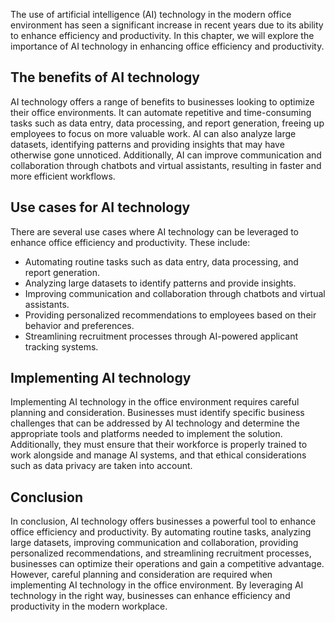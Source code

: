 
The use of artificial intelligence (AI) technology in the modern office environment has seen a significant increase in recent years due to its ability to enhance efficiency and productivity. In this chapter, we will explore the importance of AI technology in enhancing office efficiency and productivity.

The benefits of AI technology
-----------------------------

AI technology offers a range of benefits to businesses looking to optimize their office environments. It can automate repetitive and time-consuming tasks such as data entry, data processing, and report generation, freeing up employees to focus on more valuable work. AI can also analyze large datasets, identifying patterns and providing insights that may have otherwise gone unnoticed. Additionally, AI can improve communication and collaboration through chatbots and virtual assistants, resulting in faster and more efficient workflows.

Use cases for AI technology
---------------------------

There are several use cases where AI technology can be leveraged to enhance office efficiency and productivity. These include:

* Automating routine tasks such as data entry, data processing, and report generation.
* Analyzing large datasets to identify patterns and provide insights.
* Improving communication and collaboration through chatbots and virtual assistants.
* Providing personalized recommendations to employees based on their behavior and preferences.
* Streamlining recruitment processes through AI-powered applicant tracking systems.

Implementing AI technology
--------------------------

Implementing AI technology in the office environment requires careful planning and consideration. Businesses must identify specific business challenges that can be addressed by AI technology and determine the appropriate tools and platforms needed to implement the solution. Additionally, they must ensure that their workforce is properly trained to work alongside and manage AI systems, and that ethical considerations such as data privacy are taken into account.

Conclusion
----------

In conclusion, AI technology offers businesses a powerful tool to enhance office efficiency and productivity. By automating routine tasks, analyzing large datasets, improving communication and collaboration, providing personalized recommendations, and streamlining recruitment processes, businesses can optimize their operations and gain a competitive advantage. However, careful planning and consideration are required when implementing AI technology in the office environment. By leveraging AI technology in the right way, businesses can enhance efficiency and productivity in the modern workplace.
